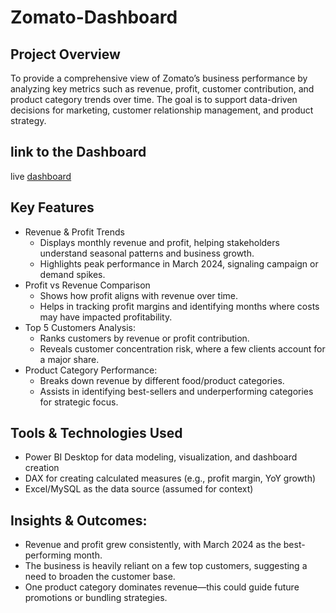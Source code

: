 # Zomato-Dashboard
## Project Overview
To provide a comprehensive view of Zomato’s business performance by analyzing key metrics such as revenue, profit, customer contribution, and product category trends over time. The goal is to support data-driven decisions for marketing, customer relationship management, and product strategy.
## link to the Dashboard
live [dashboard](https://app.powerbi.com/view?r=eyJrIjoiNGVkZDY1YjAtMTBmNi00ZDlkLTlmNDUtOGU5MGU0MzllYTY4IiwidCI6ImM2ZTU0OWIzLTVmNDUtNDAzMi1hYWU5LWQ0MjQ0ZGM1YjJjNCJ9)
## Key Features
- Revenue & Profit Trends
  - Displays monthly revenue and profit, helping stakeholders understand seasonal patterns and business growth.
  - Highlights peak performance in March 2024, signaling campaign or demand spikes.
- Profit vs Revenue Comparison
  - Shows how profit aligns with revenue over time. 
  - Helps in tracking profit margins and identifying months where costs may have impacted profitability.
- Top 5 Customers Analysis:
  - Ranks customers by revenue or profit contribution.
  - Reveals customer concentration risk, where a few clients account for a major share.
- Product Category Performance:
  - Breaks down revenue by different food/product categories.
  - Assists in identifying best-sellers and underperforming categories for strategic focus.
## Tools & Technologies Used
- Power BI Desktop for data modeling, visualization, and dashboard creation
- DAX for creating calculated measures (e.g., profit margin, YoY growth)
- Excel/MySQL as the data source (assumed for context)
##  Insights & Outcomes:
- Revenue and profit grew consistently, with March 2024 as the best-performing month.
- The business is heavily reliant on a few top customers, suggesting a need to broaden the customer base.
- One product category dominates revenue—this could guide future promotions or bundling strategies.
